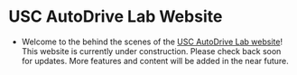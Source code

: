 # USC AutoDrive Lab Website

- Welcome to the behind the scenes of the
  [USC AutoDrive Lab website](https://mkschulz9.github.io/USCAutoDriveLab/)!
  This website is currently under construction. Please check back soon for
  updates. More features and content will be added in the near future.
